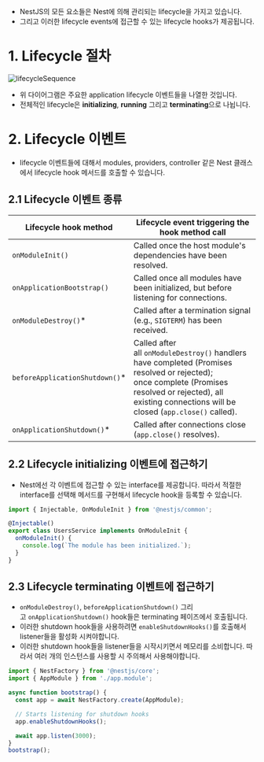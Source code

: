 - NestJS의 모든 요소들은 Nest에 의해 관리되는 lifecycle을 가지고 있습니다. 
- 그리고 이러한 lifecycle events에 접근할 수 있는 lifecycle hooks가 제공됩니다.

# 1. Lifecycle 절차
![lifecycleSequence](https://docs.nestjs.com/assets/lifecycle-events.png)
- 위 다이어그램은 주요한 application lifecycle 이벤트들을 나열한 것입니다.
- 전체적인 lifecycle은 **initializing**, **running** 그리고 **terminating**으로 나뉩니다.
# 2. Lifecycle 이벤트
- lifecycle 이벤트들에 대해서 modules, providers, controller 같은 Nest 클래스에서 lifecycle hook 메서드를 호출할 수 있습니다.
## 2.1 Lifecycle 이벤트 종류
|Lifecycle hook method|Lifecycle event triggering the hook method call|
|---|---|
|`onModuleInit()`|Called once the host module's dependencies have been resolved.|
|`onApplicationBootstrap()`|Called once all modules have been initialized, but before listening for connections.|
|`onModuleDestroy()`*|Called after a termination signal (e.g., `SIGTERM`) has been received.|
|`beforeApplicationShutdown()`*|Called after all `onModuleDestroy()` handlers have completed (Promises resolved or rejected);  <br>once complete (Promises resolved or rejected), all existing connections will be closed (`app.close()` called).|
|`onApplicationShutdown()`*|Called after connections close (`app.close()` resolves).|

## 2.2 Lifecycle initializing 이벤트에 접근하기
- Nest에선 각 이벤트에 접근할 수 있는 interface를 제공합니다. 따라서 적절한 interface를 선택해 메서드를 구현해서 lifecycle hook을 등록할 수 있습니다.
```typescript
import { Injectable, OnModuleInit } from '@nestjs/common';

@Injectable()
export class UsersService implements OnModuleInit {
  onModuleInit() {
    console.log(`The module has been initialized.`);
  }
}
```
## 2.3 Lifecycle terminating 이벤트에 접근하기
- `onModuleDestroy()`, `beforeApplicationShutdown()` 그리고 `onApplicationShutdown()` hook들은 terminating 페이즈에서 호출됩니다.
- 이러한 shutdown hook들을 사용하려면 `enableShutdownHooks()`를 호출해서 listener들을 활성화 시켜야합니다. 
- 이러한 shutdown hook들을 listener들을 시작시키면서 메모리를 소비합니다. 따라서 여러 개의 인스턴스를 사용할 시 주의해서 사용해야합니다.
```typescript
import { NestFactory } from '@nestjs/core';
import { AppModule } from './app.module';

async function bootstrap() {
  const app = await NestFactory.create(AppModule);

  // Starts listening for shutdown hooks
  app.enableShutdownHooks();

  await app.listen(3000);
}
bootstrap();
```
